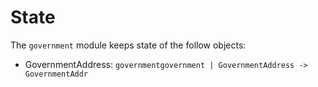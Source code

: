 <!--
order: 1
-->

# State

The `government` module keeps state of the follow objects:


- GovernmentAddress: `governmentgovernment | GovernmentAddress -> GovernmentAddr`

